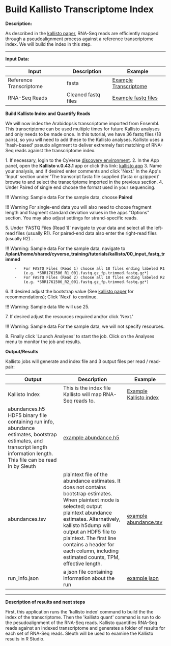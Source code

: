 # Build Kallisto Transcriptome Index

**Description:**

As described in the [kallisto paper](https://www.nature.com/nbt/journal/v34/n5/full/nbt.3519.html), RNA-Seq reads are efficiently mapped through a pseudoalignment process against a reference transcriptome index. We will
build the index in this step.

------------------------------------------------------------------------

**Input Data:**

| Input | Description | Example |
|---|---|---|
| Reference Transcriptome | fasta | [Example Transcriptome](http://datacommons.cyverse.org/browse/iplant/home/shared/cyverse_training/tutorials/kallisto/01_input_transcriptome) |
| RNA-Seq Reads | Cleaned fastq files | [Example fastq files](http://datacommons.cyverse.org/browse/iplant/home/shared/cyverse_training/tutorials/kallisto/00_input_fastq_trimmed) |

**Build Kallisto Index and Quantify Reads**

We will now index the Arabidopsis transcriptome imported from Ensembl.
This transcriptome can be used multiple times for future Kallisto
analyses and only needs to be made once. In this tutorial, we have 36
fastq files (18 pairs), so you will need to add these to the Kallisto
analyses. Kallisto uses a 'hash-based' pseudo alignment to deliver
extremely fast matching of RNA-Seq reads against the transcriptome
index.

1\. If necessary, login to the CyVerse [discovery environment](https://de.cyverse.org/de/).
2\. In the App panel, open the **Kallisto v.0.43.1** app or click this
    link: [kallisto app](https://de.cyverse.org/de/?type=quick-launch&quick-launch-id=6132e25c-6576-4c84-bd6f-9e343e5ef03a&app-id=c341ba8c-30ad-11e8-8fb4-008cfa5ae621)
3\. Name your analysis, and if desired enter comments and click
    'Next.' In the App's 'Input' section under 'The transcript fasta
    file supplied (fasta or gzipped)' browse to and select the
    transcriptome imported in the previous section.
4\. Under Paired of single end choose the format used in your
    sequencing.

!!! Warning: Sample data
        For the sample data, choose **Paired**

!!! Warning
        For single-end data you will also need to choose fragment length
        and fragment standard deviation values in the apps "Options"
        section. You may also adjust settings for strand-specific reads.

5\. Under 'FASTQ Files (Read 1)' navigate to your data and select all
    the left-read files (usually R1). For paired-end data also enter
    the right-read files (usually R2) .

!!! Warning: Sample data
        For the sample data, navigate to
        **/iplant/home/shared/cyverse_training/tutorials/kallisto/00_input_fastq_trimmed**

        -   For FASTQ Files (Read 1) choose all 18 files ending labeled R1
            (e.g. *SRR1761506_R1_001.fastq.gz_fp.trimmed.fastq.gz*)
        -   For FASTQ Files (Read 2) choose all 18 files ending labeled R2
            (e.g. *SRR1761506_R2_001.fastq.gz_fp.trimmed.fastq.gz*)

6\. If desired adjust the bootstrap value (See [kallisto paper](https://www.nature.com/nbt/journal/v34/n5/full/nbt.3519.html) for recommendations);
    Click 'Next' to continue.

!!! Warning: Sample data
        We will use 25.

7\.  If desired adjust the resources required and/or click 'Next.'

!!! Warning: Sample data
        For the sample data, we will not specify resources.

8\.  Finally click 'Launch Analyses' to start the job. Click on the
    Analyses menu to monitor the job and results.

**Output/Results**

Kallisto jobs will generate and index file and 3 output files per read /
read-pair:

| Output | Description | Example |
|---|---|---|
| Kallisto Index | This is the index file Kallisto will map RNA-Seq reads to. | [Example Kallisto index](http://datacommons.cyverse.org/browse/iplant/home/shared/cyverse_training/tutorials/kallisto/02_output_kallisto_index/Arabidopsis_thaliana.TAIR10.36.cdna.all.fa.index) | 
| abundances.h5	HDF5 binary file containing run info, abundance estimates, bootstrap estimates, and transcript length information length. This file can be read in by Sleuth | [example abundance.h5](http://datacommons.cyverse.org/browse/iplant/home/shared/cyverse_training/tutorials/kallisto/03_output_kallisto_results/pair01_wt_mock_r1/abundance.h5) |
| abundances.tsv | plaintext file of the abundance estimates. It does not contains bootstrap estimates. When plaintext mode is selected; output plaintext abundance estimates. Alternatively, kallisto h5dump will output an HDF5 file to plaintext. The first line contains a header for each column, including estimated counts, TPM, effective length. | [example abundance.tsv](http://datacommons.cyverse.org/browse/iplant/home/shared/cyverse_training/tutorials/kallisto/03_output_kallisto_results/pair01_wt_mock_r1/abundance.tsv) |
| run_info.json | a json file containing information about the run | [example json](http://datacommons.cyverse.org/browse/iplant/home/shared/cyverse_training/tutorials/kallisto/03_output_kallisto_results/pair01_wt_mock_r1/run_info.json) |

------------------------------------------------------------------------

**Description of results and next steps**

First, this application runs the 'kallisto index' command to build the
the index of the transcriptome. Then the 'kallisto quant' command is run
to do the pesudoalignment of the RNA-Seq reads. Kallisto quantifies
RNA-Seq reads against an indexed transcriptome and generates a folder of
results for each set of RNA-Seq reads. Sleuth will be used to examine
the Kallisto results in R Studio.